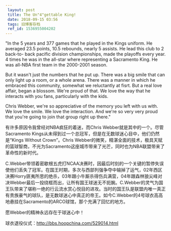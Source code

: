 ```yaml
---
 layout: post
 title: The Un"4"gettable King!
 date: 2018-09-15 03:56
 tags: 旧博客存档
 ref_id: 1536955004202
---
```

"In the 5 years and 377 games that he played in the Kings uniform. He averaged
23.5 points, 10.5 rebounds, nearly 5 assists. He lead this club to 2 back-to-
back pacific division championships, made the playoffs every year. 4 times he
was in the all-star where  representing a Sacramento King. He was all-NBA
first team in the 2000-2001 season.

But it wasn't just the numbers that he put up. There was a big smile that can
only light up a room, or a whole arena. There was a manner in which he
embraced this community, somewhat we reluctantly at fisrt. But a real love
affair, began a blossom. We're proud of that. We love the way that he
interacts with you fans, particularly with the kids.

Chris Webber, we're so appreciative of the memory you left with us with. We
love the smile. We love the interaction. And we're so very very proud that
you're going to join that group right up there."

有许多原因令我曾经对NBA疯狂的着迷，而Chris Webber就是其中的一个。尽管Sacramento
Kings从未得到过一个总冠军，但是在无数球迷心目中，他们仍然是“Kings Without Crown”。Chris
Webber的微笑，精湛全面的技术，极具天赋的篮球智商，不光为Sacramento这座城市带来了光芒，同时也为NBA联盟带来了革命性的新时代。

C.Webber带领着密歇根五虎打NCAA决赛时，因最后时刻的一个关键的暂停失误使他们丢失了冠军。在国王时期，多次与西部列强争夺中输掉了运气，02年西区决赛Horry匪夷所思的绝杀，03年跟小牛厮杀得伤兵满营，04年跟森林狼尖峰对决Webber最后一投绕框而出，让所有国王球迷无不扼腕。C.Webber的灵气为国王队带来了堪称一绝的行云流水赏心悦目的进攻。当时的国王队是联盟内唯一真正有贵族豪气的球队，是无数球迷心中真正的帝王。如今C.Webber的4号球衣高高地悬挂在Sacramento的ARCO球馆，那个充满了回忆的地方。

愿Webber的精神永远存在于球迷心中！

球衣退役仪式：<http://bbs.hoopchina.com/529014.html>


